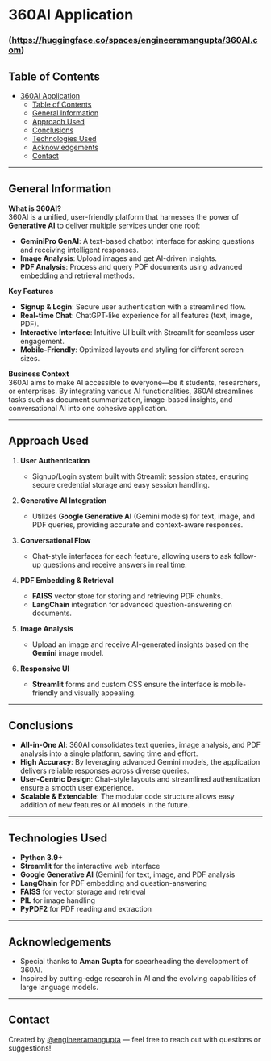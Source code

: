 # 360AI Application 
### (https://huggingface.co/spaces/engineeramangupta/360AI.com)

## Table of Contents
- [360AI Application](#360ai-application)
  - [Table of Contents](#table-of-contents)
  - [General Information](#general-information)
  - [Approach Used](#approach-used)
  - [Conclusions](#conclusions)
  - [Technologies Used](#technologies-used)
  - [Acknowledgements](#acknowledgements)
  - [Contact](#contact)

---

## General Information
**What is 360AI?**  
360AI is a unified, user-friendly platform that harnesses the power of **Generative AI** to deliver multiple services under one roof:
- **GeminiPro GenAI**: A text-based chatbot interface for asking questions and receiving intelligent responses.  
- **Image Analysis**: Upload images and get AI-driven insights.  
- **PDF Analysis**: Process and query PDF documents using advanced embedding and retrieval methods.  

**Key Features**  
- **Signup & Login**: Secure user authentication with a streamlined flow.  
- **Real-time Chat**: ChatGPT-like experience for all features (text, image, PDF).  
- **Interactive Interface**: Intuitive UI built with Streamlit for seamless user engagement.  
- **Mobile-Friendly**: Optimized layouts and styling for different screen sizes.  

**Business Context**  
360AI aims to make AI accessible to everyone—be it students, researchers, or enterprises. By integrating various AI functionalities, 360AI streamlines tasks such as document summarization, image-based insights, and conversational AI into one cohesive application.

---

## Approach Used
1. **User Authentication**  
   - Signup/Login system built with Streamlit session states, ensuring secure credential storage and easy session handling.

2. **Generative AI Integration**  
   - Utilizes **Google Generative AI** (Gemini models) for text, image, and PDF queries, providing accurate and context-aware responses.

3. **Conversational Flow**  
   - Chat-style interfaces for each feature, allowing users to ask follow-up questions and receive answers in real time.

4. **PDF Embedding & Retrieval**  
   - **FAISS** vector store for storing and retrieving PDF chunks.  
   - **LangChain** integration for advanced question-answering on documents.

5. **Image Analysis**  
   - Upload an image and receive AI-generated insights based on the **Gemini** image model.

6. **Responsive UI**  
   - **Streamlit** forms and custom CSS ensure the interface is mobile-friendly and visually appealing.

---

## Conclusions
- **All-in-One AI**: 360AI consolidates text queries, image analysis, and PDF analysis into a single platform, saving time and effort.  
- **High Accuracy**: By leveraging advanced Gemini models, the application delivers reliable responses across diverse queries.  
- **User-Centric Design**: Chat-style layouts and streamlined authentication ensure a smooth user experience.  
- **Scalable & Extendable**: The modular code structure allows easy addition of new features or AI models in the future.

---

## Technologies Used
- **Python 3.9+**  
- **Streamlit** for the interactive web interface  
- **Google Generative AI** (Gemini) for text, image, and PDF analysis  
- **LangChain** for PDF embedding and question-answering  
- **FAISS** for vector storage and retrieval  
- **PIL** for image handling  
- **PyPDF2** for PDF reading and extraction  

---

## Acknowledgements
- Special thanks to **Aman Gupta** for spearheading the development of 360AI.  
- Inspired by cutting-edge research in AI and the evolving capabilities of large language models.

---

## Contact
Created by [@engineeramangupta](https://github.com/engineeramangupta) — feel free to reach out with questions or suggestions!
